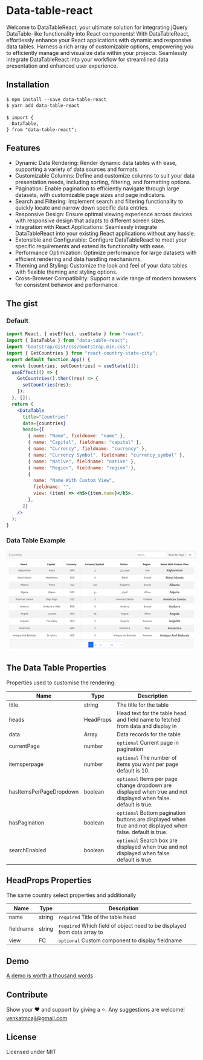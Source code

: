 # Data-table-react

Welcome to DataTableReact, your ultimate solution for integrating jQuery DataTable-like functionality into React components! With DataTableReact, effortlessly enhance your React applications with dynamic and responsive data tables. Harness a rich array of customizable options, empowering you to efficiently manage and visualize data within your projects. Seamlessly integrate DataTableReact into your workflow for streamlined data presentation and enhanced user experience.

## Installation

```
$ npm install --save data-table-react
$ yarn add data-table-react

$ import {
  DataTable,
} from "data-table-react";
```

## Features

- Dynamic Data Rendering: Render dynamic data tables with ease, supporting a variety of data sources and formats.
- Customizable Columns: Define and customize columns to suit your data presentation needs, including sorting, filtering, and formatting options.
- Pagination: Enable pagination to efficiently navigate through large datasets, with customizable page sizes and page indicators.
- Search and Filtering: Implement search and filtering functionality to quickly locate and narrow down specific data entries.
- Responsive Design: Ensure optimal viewing experience across devices with responsive design that adapts to different screen sizes.
- Integration with React Applications: Seamlessly integrate DataTableReact into your existing React applications without any hassle.
- Extensible and Configurable: Configure DataTableReact to meet your specific requirements and extend its functionality with ease.
- Performance Optimization: Optimize performance for large datasets with efficient rendering and data handling mechanisms.
- Theming and Styling: Customize the look and feel of your data tables with flexible theming and styling options.
- Cross-Browser Compatibility: Support a wide range of modern browsers for consistent behavior and performance.

## The gist

### Default

```jsx
import React, { useEffect, useState } from "react";
import { DataTable } from "data-table-react";
import "bootstrap/dist/css/bootstrap.min.css";
import { GetCountries } from "react-country-state-city";
export default function App() {
  const [countries, setCountries] = useState([]);
  useEffect(() => {
    GetCountries().then((res) => {
      setCountries(res);
    });
  }, []);
  return (
    <DataTable
      title="Countries"
      data={countries}
      heads={[
        { name: "Name", fieldname: "name" },
        { name: "Capital", fieldname: "capital" },
        { name: "Currency", fieldname: "currency" },
        { name: "Currency Symbol", fieldname: "currency_symbol" },
        { name: "Native", fieldname: "native" },
        { name: "Region", fieldname: "region" },
        {
          name: "Name With Custom View",
          fieldname: "",
          view: (item) => <h5>{item.name}</h5>,
        },
      ]}
    />
  );
}

```

### Data Table Example

<img src="https://raw.githubusercontent.com/venkatmcajj/data-table-react/master/example/src/example1.png" alt="React Data Table example screenshot"/>

## The Data Table Properties

Properties used to customise the rendering:

| Name               | Type     | Description                                                                             |
| ------------------ | -------- | --------------------------------------------------------------------------------------- |
| title       | string  | The title for the table                                          |
| heads | HeadProps   | Head text for the table head and field name to fetched from data and display in <td>                                                      |
| data     | Array   | Data records for the table                                                         |
| currentPage           | number | `optional` Current page in pagination       |
| itemsperpage       | number | `optional` The number of items you want per page default is 10.                                |
| hasItemsPerPageDropdown        | boolean   | `optional` Items per page change dropdown are displayed when true and not displayed when false. default is true.                                    |
| hasPagination           | boolean  | `optional` Bottom pagination buttons are displayed when true and not displayed when false. default is true. |
| searchEnabled           | boolean  | `optional` Search box are displayed when true and not displayed when false. default is true. |

## HeadProps Properties

The same country select properties and additionally

| Name      | Type   | Description                                      |
| --------- | ------ | ------------------------------------------------ |
| name | string | `required` Title of the table head |
| fieldname | string | `required` Which field of object need to be displayed from data array to <td> |
| view | FC | `optional` Custom component to display fieldname |

## Demo

[A demo is worth a thousand words](https://venkatmcajj.github.io/data-table-react/example)

## Contribute

Show your ❤️ and support by giving a ⭐. Any suggestions are welcome! venkatmcajj@gmail.com

## License

Licensed under MIT
